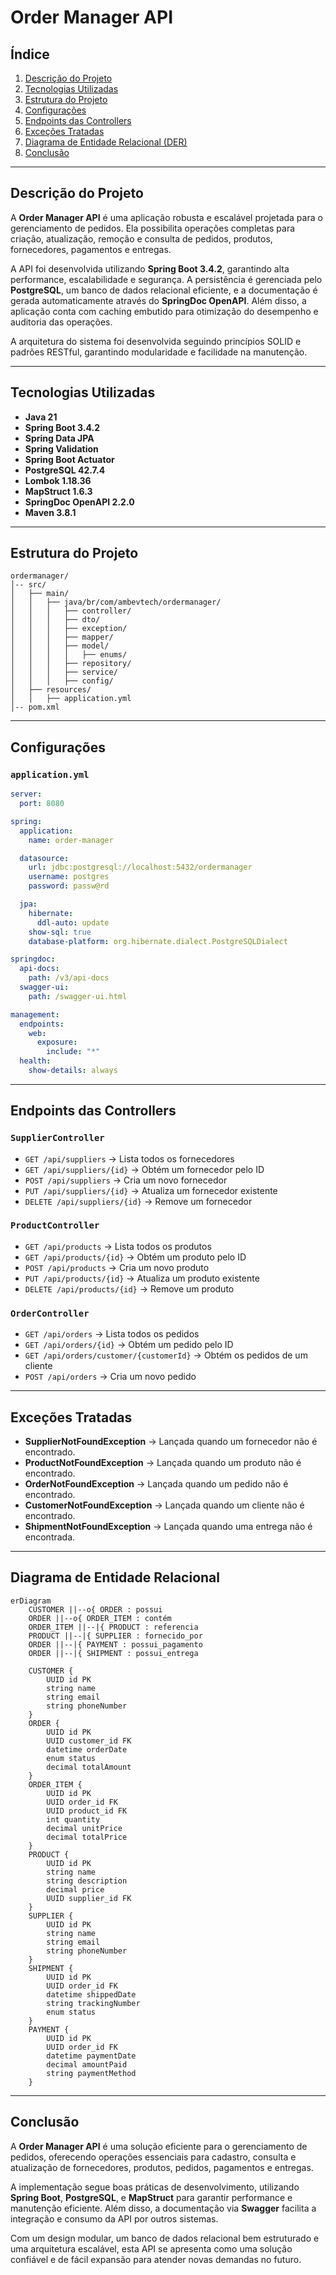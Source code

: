 # Order Manager API

## Índice
1. [Descrição do Projeto](#descricao-do-projeto)
2. [Tecnologias Utilizadas](#tecnologias-utilizadas)
3. [Estrutura do Projeto](#estrutura-do-projeto)
4. [Configurações](#configuracoes)
5. [Endpoints das Controllers](#endpoints-das-controllers)
6. [Exceções Tratadas](#excecoes-tratadas)
7. [Diagrama de Entidade Relacional (DER)](#diagrama-de-entidade-relacional)
8. [Conclusão](#conclusao)

---

## Descrição do Projeto
A **Order Manager API** é uma aplicação robusta e escalável projetada para o gerenciamento de pedidos. Ela possibilita operações completas para criação, atualização, remoção e consulta de pedidos, produtos, fornecedores, pagamentos e entregas.

A API foi desenvolvida utilizando **Spring Boot 3.4.2**, garantindo alta performance, escalabilidade e segurança. A persistência é gerenciada pelo **PostgreSQL**, um banco de dados relacional eficiente, e a documentação é gerada automaticamente através do **SpringDoc OpenAPI**. Além disso, a aplicação conta com caching embutido para otimização do desempenho e auditoria das operações.

A arquitetura do sistema foi desenvolvida seguindo princípios SOLID e padrões RESTful, garantindo modularidade e facilidade na manutenção.

---

## Tecnologias Utilizadas
- **Java 21**
- **Spring Boot 3.4.2**
- **Spring Data JPA**
- **Spring Validation**
- **Spring Boot Actuator**
- **PostgreSQL 42.7.4**
- **Lombok 1.18.36**
- **MapStruct 1.6.3**
- **SpringDoc OpenAPI 2.2.0**
- **Maven 3.8.1**

---

## Estrutura do Projeto
```
ordermanager/
│-- src/
│   ├── main/
│   │   ├── java/br/com/ambevtech/ordermanager/
│   │   │   ├── controller/
│   │   │   ├── dto/
│   │   │   ├── exception/
│   │   │   ├── mapper/
│   │   │   ├── model/
│   │   │   │   ├── enums/
│   │   │   ├── repository/
│   │   │   ├── service/
│   │   │   ├── config/
│   ├── resources/
│   │   ├── application.yml
│-- pom.xml
```

---

## Configurações

### `application.yml`
```yaml
server:
  port: 8080

spring:
  application:
    name: order-manager

  datasource:
    url: jdbc:postgresql://localhost:5432/ordermanager
    username: postgres
    password: passw@rd

  jpa:
    hibernate:
      ddl-auto: update
    show-sql: true
    database-platform: org.hibernate.dialect.PostgreSQLDialect

springdoc:
  api-docs:
    path: /v3/api-docs
  swagger-ui:
    path: /swagger-ui.html

management:
  endpoints:
    web:
      exposure:
        include: "*"
  health:
    show-details: always
```

---

## Endpoints das Controllers

### `SupplierController`
- `GET /api/suppliers` → Lista todos os fornecedores
- `GET /api/suppliers/{id}` → Obtém um fornecedor pelo ID
- `POST /api/suppliers` → Cria um novo fornecedor
- `PUT /api/suppliers/{id}` → Atualiza um fornecedor existente
- `DELETE /api/suppliers/{id}` → Remove um fornecedor

### `ProductController`
- `GET /api/products` → Lista todos os produtos
- `GET /api/products/{id}` → Obtém um produto pelo ID
- `POST /api/products` → Cria um novo produto
- `PUT /api/products/{id}` → Atualiza um produto existente
- `DELETE /api/products/{id}` → Remove um produto

### `OrderController`
- `GET /api/orders` → Lista todos os pedidos
- `GET /api/orders/{id}` → Obtém um pedido pelo ID
- `GET /api/orders/customer/{customerId}` → Obtém os pedidos de um cliente
- `POST /api/orders` → Cria um novo pedido

---

## Exceções Tratadas
- **SupplierNotFoundException** → Lançada quando um fornecedor não é encontrado.
- **ProductNotFoundException** → Lançada quando um produto não é encontrado.
- **OrderNotFoundException** → Lançada quando um pedido não é encontrado.
- **CustomerNotFoundException** → Lançada quando um cliente não é encontrado.
- **ShipmentNotFoundException** → Lançada quando uma entrega não é encontrada.

---

## Diagrama de Entidade Relacional
```mermaid
erDiagram
    CUSTOMER ||--o{ ORDER : possui
    ORDER ||--o{ ORDER_ITEM : contém
    ORDER_ITEM ||--|{ PRODUCT : referencia
    PRODUCT ||--|{ SUPPLIER : fornecido_por
    ORDER ||--|{ PAYMENT : possui_pagamento
    ORDER ||--|{ SHIPMENT : possui_entrega

    CUSTOMER {
        UUID id PK
        string name
        string email
        string phoneNumber
    }
    ORDER {
        UUID id PK
        UUID customer_id FK
        datetime orderDate
        enum status
        decimal totalAmount
    }
    ORDER_ITEM {
        UUID id PK
        UUID order_id FK
        UUID product_id FK
        int quantity
        decimal unitPrice
        decimal totalPrice
    }
    PRODUCT {
        UUID id PK
        string name
        string description
        decimal price
        UUID supplier_id FK
    }
    SUPPLIER {
        UUID id PK
        string name
        string email
        string phoneNumber
    }
    SHIPMENT {
        UUID id PK
        UUID order_id FK
        datetime shippedDate
        string trackingNumber
        enum status
    }
    PAYMENT {
        UUID id PK
        UUID order_id FK
        datetime paymentDate
        decimal amountPaid
        string paymentMethod
    }
```

---

## Conclusão
A **Order Manager API** é uma solução eficiente para o gerenciamento de pedidos, oferecendo operações essenciais para cadastro, consulta e atualização de fornecedores, produtos, pedidos, pagamentos e entregas.

A implementação segue boas práticas de desenvolvimento, utilizando **Spring Boot**, **PostgreSQL**, e **MapStruct** para garantir performance e manutenção eficiente. Além disso, a documentação via **Swagger** facilita a integração e consumo da API por outros sistemas.

Com um design modular, um banco de dados relacional bem estruturado e uma arquitetura escalável, esta API se apresenta como uma solução confiável e de fácil expansão para atender novas demandas no futuro.

